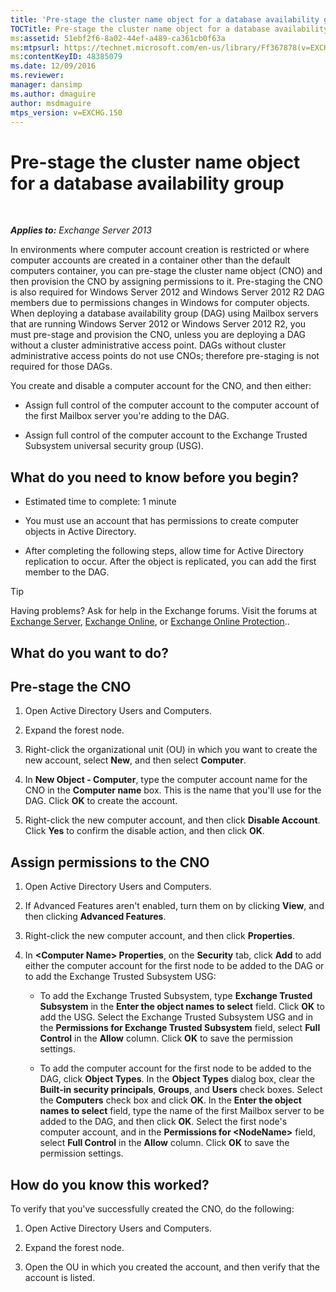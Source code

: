 ```yaml
---
title: 'Pre-stage the cluster name object for a database availability group'
TOCTitle: Pre-stage the cluster name object for a database availability group
ms:assetid: 51ebf2f6-8a02-44ef-a489-ca361cb0f63a
ms:mtpsurl: https://technet.microsoft.com/en-us/library/Ff367878(v=EXCHG.150)
ms:contentKeyID: 48385079
ms.date: 12/09/2016
ms.reviewer: 
manager: dansimp
ms.author: dmaguire
author: msdmaguire
mtps_version: v=EXCHG.150
---
```


# Pre-stage the cluster name object for a database availability group

 

_**Applies to:** Exchange Server 2013_

In environments where computer account creation is restricted or where computer accounts are created in a container other than the default computers container, you can pre-stage the cluster name object (CNO) and then provision the CNO by assigning permissions to it. Pre-staging the CNO is also required for Windows Server 2012 and Windows Server 2012 R2 DAG members due to permissions changes in Windows for computer objects. When deploying a database availability group (DAG) using Mailbox servers that are running Windows Server 2012 or Windows Server 2012 R2, you must pre-stage and provision the CNO, unless you are deploying a DAG without a cluster administrative access point. DAGs without cluster administrative access points do not use CNOs; therefore pre-staging is not required for those DAGs.

You create and disable a computer account for the CNO, and then either:

  - Assign full control of the computer account to the computer account of the first Mailbox server you're adding to the DAG.

  - Assign full control of the computer account to the Exchange Trusted Subsystem universal security group (USG).

## What do you need to know before you begin?

  - Estimated time to complete: 1 minute

  - You must use an account that has permissions to create computer objects in Active Directory.

  - After completing the following steps, allow time for Active Directory replication to occur. After the object is replicated, you can add the first member to the DAG.

> [!TIP]
> Having problems? Ask for help in the Exchange forums. Visit the forums at <A href="https://go.microsoft.com/fwlink/p/?linkid=60612">Exchange Server</A>, <A href="https://go.microsoft.com/fwlink/p/?linkid=267542">Exchange Online</A>, or <A href="https://go.microsoft.com/fwlink/p/?linkid=285351">Exchange Online Protection</A>..

## What do you want to do?

## Pre-stage the CNO

1. Open Active Directory Users and Computers.

2. Expand the forest node.

3. Right-click the organizational unit (OU) in which you want to create the new account, select **New**, and then select **Computer**.

4. In **New Object - Computer**, type the computer account name for the CNO in the **Computer name** box. This is the name that you'll use for the DAG. Click **OK** to create the account.

5. Right-click the new computer account, and then click **Disable Account**. Click **Yes** to confirm the disable action, and then click **OK**.

## Assign permissions to the CNO

1. Open Active Directory Users and Computers.

2. If Advanced Features aren't enabled, turn them on by clicking **View**, and then clicking **Advanced Features**.

3. Right-click the new computer account, and then click **Properties**.

4. In **\<Computer Name\> Properties**, on the **Security** tab, click **Add** to add either the computer account for the first node to be added to the DAG or to add the Exchange Trusted Subsystem USG:

      - To add the Exchange Trusted Subsystem, type **Exchange Trusted Subsystem** in the **Enter the object names to select** field. Click **OK** to add the USG. Select the Exchange Trusted Subsystem USG and in the **Permissions for Exchange Trusted Subsystem** field, select **Full Control** in the **Allow** column. Click **OK** to save the permission settings.

      - To add the computer account for the first node to be added to the DAG, click **Object Types**. In the **Object Types** dialog box, clear the **Built-in security principals**, **Groups**, and **Users** check boxes. Select the **Computers** check box and click **OK**. In the **Enter the object names to select** field, type the name of the first Mailbox server to be added to the DAG, and then click **OK**. Select the first node's computer account, and in the **Permissions for \<NodeName\>** field, select **Full Control** in the **Allow** column. Click **OK** to save the permission settings.

## How do you know this worked?

To verify that you've successfully created the CNO, do the following:

1. Open Active Directory Users and Computers.

2. Expand the forest node.

3. Open the OU in which you created the account, and then verify that the account is listed.
